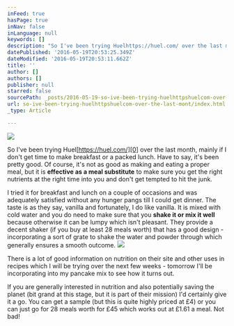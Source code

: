 ```yaml
---
inFeed: true
hasPage: true
inNav: false
inLanguage: null
keywords: []
description: "So I've been trying Huelhttps://huel.com/ over the last month, mainly if I don't get time to make breakfast or a packed lunch. Have to say, it's been pretty good. Of course, it's not as good as making and eating a proper meal, but it is effective as a meal substitute to make sure you get the right nutrients at the right time into you and don't get tempted to hit the junk. "
datePublished: '2016-05-19T20:53:25.349Z'
dateModified: '2016-05-19T20:53:11.662Z'
title: ''
author: []
authors: []
publisher: null
starred: false
sourcePath: _posts/2016-05-19-so-ive-been-trying-huelhttpshuelcom-over-the-last-mont.md
url: so-ive-been-trying-huelhttpshuelcom-over-the-last-mont/index.html
_type: Article

---
```

![](https://the-grid-user-content.s3-us-west-2.amazonaws.com/668fe9b6-fc25-4075-a1bc-adafd8a66c68.png)

So I've been trying Huel[https://huel.com/][0] over the last month, mainly if I don't get time to make breakfast or a packed lunch. Have to say, it's been pretty good. Of course, it's not as good as making and eating a proper meal, but it is **effective as a meal substitute** to make sure you get the right nutrients at the right time into you and don't get tempted to hit the junk. 

I tried it for breakfast and lunch on a couple of occasions and was adequately satisfied without any hunger pangs till I could get dinner. The taste is as they say, vanilla and fortunately, I do like vanilla. It is mixed with cold water and you do need to make sure that you **shake it or mix it well** because otherwise it can be lumpy which isn't pleasant. They provide a decent shaker (if you buy at least 28 meals worth) that has a good design - incorporating a sort of grate to shake the water and powder through which generally ensures a smooth outcome.
![](https://the-grid-user-content.s3-us-west-2.amazonaws.com/ce59ed1b-560b-431e-8aee-bda29b793dbb.png)

There is a lot of good information on nutrition on their site and other uses in recipes which I will be trying over the next few weeks - tomorrow I'll be incorporating into my pancake mix to see how it turns out. 

If you are generally interested in nutrition and also potentially saving the planet (bit grand at this stage, but it is part of their mission) I'd certainly give it a go. You can get a sample (but this is quite highly priced at £4) or you can just go for 28 meals worth for £45 which works out at £1.61 a meal. Not bad! 

[0]: https://huel.com/